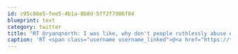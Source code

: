 ```yaml
---
id: c95c86e5-fee5-4b1a-8b8d-5ff2f7906f84
blueprint: text
category: twitter
title: "RT @ryanqnorth: I was like, why don't people ruthlessly abuse exploits in real life like they do in games?  But then I was like, oh yeah ..."
caption: 'RT <span class="username username_linked">@<a href="https://twitter.com/ryanqnorth" title="Ryan North">ryanqnorth</a></span>: I was like, why don''t people ruthlessly abuse exploits in real life like they do in games?  But then I was like, oh yeah ...'
---
```

